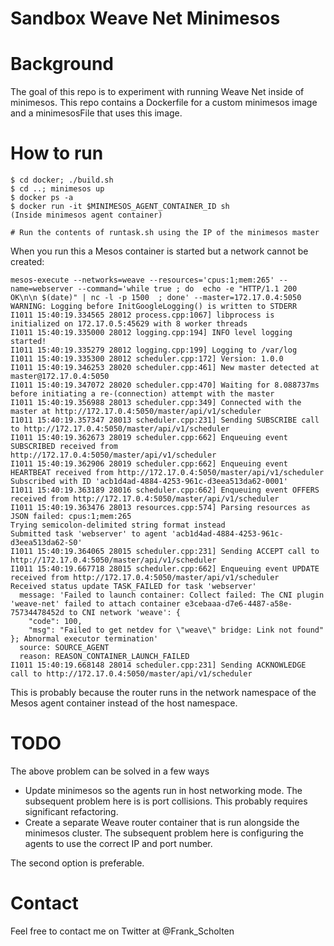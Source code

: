 # Sandbox Weave Net Minimesos

# Background

The goal of this repo is to experiment with running Weave Net inside of minimesos. This repo contains a Dockerfile for a custom minimesos image and a minimesosFile that uses this image.

# How to run

```
$ cd docker; ./build.sh
$ cd ..; minimesos up
$ docker ps -a
$ docker run -it $MINIMESOS_AGENT_CONTAINER_ID sh
(Inside minimesos agent container)

# Run the contents of runtask.sh using the IP of the minimesos master   

```

When you run this a Mesos container is started but a network cannot be created:

```
mesos-execute --networks=weave --resources='cpus:1;mem:265' --name=webserver --command='while true ; do  echo -e "HTTP/1.1 200 OK\n\n $(date)" | nc -l -p 1500  ; done' --master=172.17.0.4:5050            
WARNING: Logging before InitGoogleLogging() is written to STDERR
I1011 15:40:19.334565 28012 process.cpp:1067] libprocess is initialized on 172.17.0.5:45629 with 8 worker threads
I1011 15:40:19.335000 28012 logging.cpp:194] INFO level logging started!
I1011 15:40:19.335279 28012 logging.cpp:199] Logging to /var/log
I1011 15:40:19.335300 28012 scheduler.cpp:172] Version: 1.0.0
I1011 15:40:19.346253 28020 scheduler.cpp:461] New master detected at master@172.17.0.4:5050
I1011 15:40:19.347072 28020 scheduler.cpp:470] Waiting for 8.088737ms before initiating a re-(connection) attempt with the master
I1011 15:40:19.356988 28013 scheduler.cpp:349] Connected with the master at http://172.17.0.4:5050/master/api/v1/scheduler
I1011 15:40:19.357347 28013 scheduler.cpp:231] Sending SUBSCRIBE call to http://172.17.0.4:5050/master/api/v1/scheduler
I1011 15:40:19.362673 28019 scheduler.cpp:662] Enqueuing event SUBSCRIBED received from http://172.17.0.4:5050/master/api/v1/scheduler
I1011 15:40:19.362906 28019 scheduler.cpp:662] Enqueuing event HEARTBEAT received from http://172.17.0.4:5050/master/api/v1/scheduler
Subscribed with ID 'acb1d4ad-4884-4253-961c-d3eea513da62-0001'
I1011 15:40:19.363189 28016 scheduler.cpp:662] Enqueuing event OFFERS received from http://172.17.0.4:5050/master/api/v1/scheduler
I1011 15:40:19.363476 28013 resources.cpp:574] Parsing resources as JSON failed: cpus:1;mem:265
Trying semicolon-delimited string format instead
Submitted task 'webserver' to agent 'acb1d4ad-4884-4253-961c-d3eea513da62-S0'
I1011 15:40:19.364065 28015 scheduler.cpp:231] Sending ACCEPT call to http://172.17.0.4:5050/master/api/v1/scheduler
I1011 15:40:19.667718 28015 scheduler.cpp:662] Enqueuing event UPDATE received from http://172.17.0.4:5050/master/api/v1/scheduler
Received status update TASK_FAILED for task 'webserver'
  message: 'Failed to launch container: Collect failed: The CNI plugin 'weave-net' failed to attach container e3cebaaa-d7e6-4487-a58e-75734478452d to CNI network 'weave': {
    "code": 100,
    "msg": "Failed to get netdev for \"weave\" bridge: Link not found"
}; Abnormal executor termination'
  source: SOURCE_AGENT
  reason: REASON_CONTAINER_LAUNCH_FAILED
I1011 15:40:19.668148 28014 scheduler.cpp:231] Sending ACKNOWLEDGE call to http://172.17.0.4:5050/master/api/v1/scheduler
```

This is probably because the router runs in the network namespace of the Mesos agent container instead of the host namespace.

# TODO

The above problem can be solved in a few ways

* Update minimesos so the agents run in host networking mode. The subsequent problem here is is port collisions. This probably requires significant refactoring.
* Create a separate Weave router container that is run alongside the minimesos cluster. The subsequent problem here is configuring the agents to use the correct IP and port number.

The second option is preferable.

# Contact

Feel free to contact me on Twitter at @Frank_Scholten
